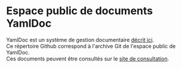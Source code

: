 # Espace public de documents YamlDoc
YamlDoc est un système de gestion documentaire [décrit ici](http://georef.eu/yamldoc/?doc=yamldoc&ypath=%2Fintro).  
Ce répertoire Github correspond à l'archive Git de l'espace public de YamlDoc.  
Ces documents peuvent être consultés sur le [site de consultation](http://georef.eu/).
